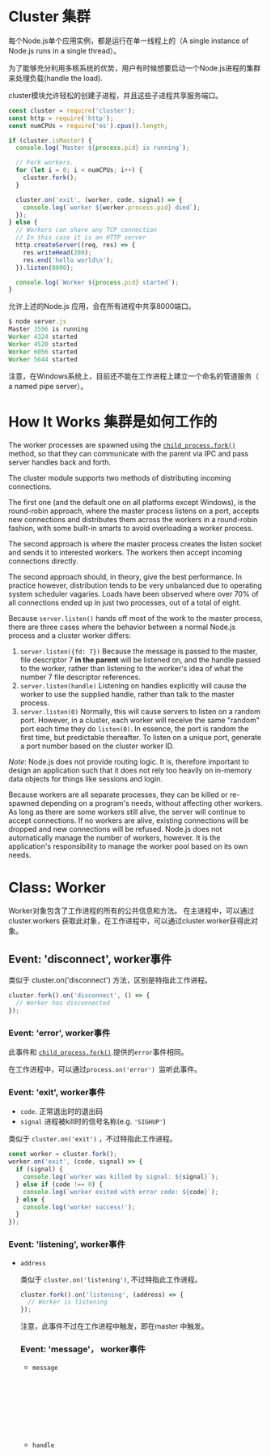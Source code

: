 # Cluster 集群

每个Node.js单个应用实例，都是运行在单一线程上的（A single instance of Node.js runs in a single thread）。

为了能够充分利用多核系统的优势，用户有时候想要启动一个Node.js进程的集群来处理负载(handle the load).

 cluster模块允许轻松的创建子进程，并且这些子进程共享服务端口。

```javascript
const cluster = require('cluster');
const http = require('http');
const numCPUs = require('os').cpus().length;

if (cluster.isMaster) {
  console.log(`Master ${process.pid} is running`);

  // Fork workers.
  for (let i = 0; i < numCPUs; i++) {
    cluster.fork();
  }

  cluster.on('exit', (worker, code, signal) => {
    console.log(`worker ${worker.process.pid} died`);
  });
} else {
  // Workers can share any TCP connection
  // In this case it is an HTTP server
  http.createServer((req, res) => {
    res.writeHead(200);
    res.end('hello world\n');
  }).listen(8000);

  console.log(`Worker ${process.pid} started`);
}
```



允许上述的Node.js 应用，会在所有进程中共享8000端口。

```javascript
$ node server.js
Master 3596 is running
Worker 4324 started
Worker 4520 started
Worker 6056 started
Worker 5644 started
```

注意，在Windows系统上，目前还不能在工作进程上建立一个命名的管道服务（ a named pipe server）。



# How It Works 集群是如何工作的

The worker processes are spawned using the [`child_process.fork()`](https://nodejs.org/dist/latest-v8.x/docs/api/child_process.html#child_process_child_process_fork_modulepath_args_options) method, so that they can communicate with the parent via IPC and pass server handles back and forth.

The cluster module supports two methods of distributing incoming connections.

The first one (and the default one on all platforms except Windows), is the round-robin approach, where the master process listens on a port, accepts new connections and distributes them across the workers in a round-robin fashion, with some built-in smarts to avoid overloading a worker process.

The second approach is where the master process creates the listen socket and sends it to interested workers. The workers then accept incoming connections directly.

The second approach should, in theory, give the best performance. In practice however, distribution tends to be very unbalanced due to operating system scheduler vagaries. Loads have been observed where over 70% of all connections ended up in just two processes, out of a total of eight.

Because `server.listen()` hands off most of the work to the master process, there are three cases where the behavior between a normal Node.js process and a cluster worker differs:



1. `server.listen({fd: 7})` Because the message is passed to the master, file descriptor 7 **in the parent** will be listened on, and the handle passed to the worker, rather than listening to the worker's idea of what the number 7 file descriptor references.
2. `server.listen(handle)` Listening on handles explicitly will cause the worker to use the supplied handle, rather than talk to the master process.
3. `server.listen(0)` Normally, this will cause servers to listen on a random port. However, in a cluster, each worker will receive the same "random" port each time they do `listen(0)`. In essence, the port is random the first time, but predictable thereafter. To listen on a unique port, generate a port number based on the cluster worker ID.



*Note*: Node.js does not provide routing logic. It is, therefore important to design an application such that it does not rely too heavily on in-memory data objects for things like sessions and login.

Because workers are all separate processes, they can be killed or re-spawned depending on a program's needs, without affecting other workers. As long as there are some workers still alive, the server will continue to accept connections. If no workers are alive, existing connections will be dropped and new connections will be refused. Node.js does not automatically manage the number of workers, however. It is the application's responsibility to manage the worker pool based on its own needs.



# Class: Worker

Worker对象包含了工作进程的所有的公共信息和方法。 在主进程中，可以通过cluster.workers 获取此对象，在工作进程中，可以通过cluster.worker获得此对象。

## Event: 'disconnect',   worker事件

类似于 cluster.on('disconnect') 方法，区别是特指此工作进程。

```javascript
cluster.fork().on('disconnect', () => {
  // Worker has disconnected
});
```

### Event: 'error',   worker事件

此事件和 [`child_process.fork()`](https://nodejs.org/dist/latest-v8.x/docs/api/child_process.html#child_process_child_process_fork_modulepath_args_options).提供的`error`事件相同。

在工作进程中，可以通过`process.on('error') `监听此事件。



### Event: 'exit',   worker事件

- `code`<Number>.  正常退出时的退出码
- `signal` <String>  进程被kill时的信号名称(e.g. `'SIGHUP'`)

类似于 `cluster.on('exit')` ，不过特指此工作进程。

```javascript
const worker = cluster.fork();
worker.on('exit', (code, signal) => {
  if (signal) {
    console.log(`worker was killed by signal: ${signal}`);
  } else if (code !== 0) {
    console.log(`worker exited with error code: ${code}`);
  } else {
    console.log('worker success!');
  }
});
```



### Event: 'listening',   worker事件

- `address` <Object>

类似于 `cluster.on('listening')`, 不过特指此工作进程。

```javascript
cluster.fork().on('listening', (address) => {
  // Worker is listening
});
```

注意，此事件不过在工作进程中触发，即在master 中触发。



### Event: 'message'， worker事件

- `message` <Object>
- `handle` <Object> 或 <undefined>

类似于 `cluster.on('message')`, 不过特指此工作进程。

在工作进程中，可以使用`process.on('message')` 监听此事件。

参见： [`process` event: `'message'`](https://nodejs.org/dist/latest-v8.x/docs/api/process.html#process_event_message).

如下示例，通过message机制来统计主进程中的请求数。

```javascript
const cluster = require('cluster');
const http = require('http');

if (cluster.isMaster) {

  // Keep track of http requests
  let numReqs = 0;
  setInterval(() => {
    console.log(`numReqs = ${numReqs}`);
  }, 1000);

  // Count requests
  function messageHandler(msg) {
    if (msg.cmd && msg.cmd === 'notifyRequest') {
      numReqs += 1;
    }
  }

  // Start workers and listen for messages containing notifyRequest
  const numCPUs = require('os').cpus().length;
  for (let i = 0; i < numCPUs; i++) {
    cluster.fork();
  }

  for (const id in cluster.workers) {
    cluster.workers[id].on('message', messageHandler);
  }

} else {

  // Worker processes have a http server.
  http.Server((req, res) => {
    res.writeHead(200);
    res.end('hello world\n');

    // notify master about the request
    process.send({ cmd: 'notifyRequest' });
  }).listen(8000);
}
```



### Event: 'online', worker事件

类似于 `cluster.on('online')` ，不过特指此工作进程。

```javascript
cluster.fork().on('online', () => {
  // Worker is online
});
```

注意，此事件不过在工作进程中触发，即在master 中触发。



### worker.disconnect()

- Returns: <Worker> 返回`worker`.的引用


在工作进程中，调用此函数，会关闭所有的服务(servers) 。当这些服务的`close`事件执行后，会断开IPC 管道(channel).

在主进程中，一个内部的消息会发送到工作进程，使其调用调用自身的`.disconnect()` 方法。

这样， `.exitedAfterDisconnect`  即会设置。

**注意**，当一个服务(server)关闭后，即不会接受新的连接（connections），此时其他正在监听的工作进程可以继续接受连接。

已经存在的连接，可以正常关闭。当所有连接都不存在后，IPC 管道即会关闭，工作进程会优雅地死亡，具体参见： [`server.close()`](https://nodejs.org/dist/latest-v8.x/docs/api/net.html#net_event_close)

以上只会应用于服务端的连接（server connections），对于客户端的连接（client connections ），工作进程不会主动关闭。disconnect 在退出前并不会等待其关闭.

**注意：**在工作进程中，还存在`process.disconnect` 方法，和此方法并不是同一个。参见： [`disconnect`](https://nodejs.org/dist/latest-v8.x/docs/api/child_process.html#child_process_child_disconnect).

因为服务端的连接长期存在，可能会阻塞工作进程的连接。可以通过发送消息的方式，让应用采取一定的动作进行关闭。也可以通过设置一个超时的方式(implement a timeout)，如果一段时间后，`disconnect`事件还没有触发，可以kill掉工作进程。

**示例如下：**

```javascript
if (cluster.isMaster) {
  const worker = cluster.fork();
  let timeout;

  worker.on('listening', (address) => {
    worker.send('shutdown');
    worker.disconnect();
    timeout = setTimeout(() => {
      worker.kill();
    }, 2000);
  });

  worker.on('disconnect', () => {
    clearTimeout(timeout);
  });

} else if (cluster.isWorker) {
  const net = require('net');
  const server = net.createServer((socket) => {
    // connections never end
  });

  server.listen(8000);

  process.on('message', (msg) => {
    if (msg === 'shutdown') {
      // initiate graceful close of any connections to server
    }
  });
}
```



### worker.exitedAfterDisconnect

- <boolean>

通过调研.kill()或.disconnect()方法，可以设置此值，在此之前，为undefined。

通过**worker.exitedAfterDisconnect**  返回的boolean值，可以区分进程时主动退出还是意外退出。主进程（master）可以据此值选择是否重新创建（respawn） 新的进程。

**示例：**

```javascript
cluster.on('exit', (worker, code, signal) => {
  if (worker.exitedAfterDisconnect === true) {
    console.log('Oh, it was just voluntary – no need to worry');
  }
});

// kill worker
worker.kill();


```



### worker.id

- <Number>

每个新创建的工作进程，都有唯一的id，并存储在worker.id中。

在工作进程的活动时，此id可以作为cluster.workers中的索引。



### worker.isConnected()

当工作进程通过IPC通过连接到主进程是，此函数返回true，否则返回false。

工作进程（worker）在创建后，会连接到主进程（master），当disconnect事件发送后，才会断开连接。



### worker.isDead()

当工作进程被终止时，不管是主动退出，还是通过signal终止，此函数返回true。否则返回false



### worker.kill([signal='SIGTERM'])

- `signal` <String> 发送给工作进程的终止信号的名称。



此方法（函数）会kill工作进程。 在主进程中，通过断开与worker.process的连接，一旦连接断开，通过signal kill工作进程。 在工作进程中，通过断开与管道的连接，可以退出（退出码为0）。

调用此方法后，将会设置`worker.exitedAfterDisconnect`

为了向后兼容，此方法还有一个别名：`worker.destroy()`

注意，在工作进程中，也有一个`process.kill()`方法.



### worker.process

- <ChildProcess>

所有工作进程，底层都是通过`child_process.fork()`创建的，此函数的返回对象即存储在**.process**中，在工作进程中，process是全局对象（master中使用worker.process）。

参见： [Child Process module](https://nodejs.org/dist/latest-v8.x/docs/api/child_process.html#child_process_child_process_fork_modulepath_args_options)

注意：当process的`disconnect`事件发生时，并且worker.exitedAfterDisconnect的值不为true时，工作进程会调用process.exit(0)优雅的退出。 这样可以避免连接意外断开。



### worker.send(message [, sendHandle]，[, callback])

- `message`<Object>
- `sendHandle` <Handle>
- `callback`<Function>
- Returns: Boolean

向工作进程或主进程发送消息，或者发送一个handle(可选的)。

如果是主进程，可以向指定的worker发送消息，等同于 [`ChildProcess.send()`](https://nodejs.org/dist/latest-v8.x/docs/api/child_process.html#child_process_child_send_message_sendhandle_options_callback).

如果是工作进程，可以向master发送消息，等同于`process.send()`.

下面示例中，主进程中向工作进程发送消息，工作进程监听到此消息后，将此消息返回给主进程。

```javascript
if (cluster.isMaster) {
  const worker = cluster.fork();
  worker.send('hi there');

} else if (cluster.isWorker) {
  process.on('message', (msg) => {
    process.send(msg);
  });
}
```



# Event: 'disconnect'，  cluster事件

- worker <cluster.Worker>

**工作进程**的IPC管道断开时触发。当工作进程优雅的退出，被kill，或者手工断开（例如调用 worker.disconnect方法）时发生。

disconnect和exit事件之间可能会有延迟，这些事件常用来检查进程在清理过程中卡住(stuck:卡住，动不了)，或者是否有长连接。

```javascript
cluster.on('disconnect', (worker) => {
  console.log(`The worker #${worker.id} has disconnected`);
});
```

# Event: 'exit'，  cluster事件

- worker： <cluster.Worker>

- code：正常退出时候的退出码

- signal：进程被killed时候的信号名称（例如：'SIGHUP'）

  ​

任何一个工作进程死亡时（例如：kill -9 pid, kill -HUP pid）, 会触发此事件。

可以在回调函数中调用fork()方法重启工作进程。

```javascript
cluster.on('exit', (worker, code, signal) => {
  
  // 当执行kill -9 pid, kill -HUP pid， sinal 为：SIGKILL，SIGHUP
  // 当调用cluster.disconnect()方法是，优雅退出，code为0
  console.log('worker %d died (%s). restarting...',worker.process.pid, signal || code);

  cluster.fork();
});
```

参加：child_process event: 'exit'



# Event: 'fork' , 事件

- worker： <cluster.Worker>

当fork一个新的工作进程时，cluster模块会触发fork事件。 这可以用于记录(log)当前工作经常活动的日志，创建一个自定义超时。

```javascript
const timeouts = [];
function errorMsg() {
  console.error('Something must be wrong with the connection ...');
}

cluster.on('fork', (worker) => {
  //如果2秒之内没有监听到listening事件，提示连接超时。
  timeouts[worker.id] = setTimeout(errorMsg, 2000);
});
cluster.on('listening', (worker, address) => {
  clearTimeout(timeouts[worker.id]);
});
cluster.on('exit', (worker, code, signal) => {
  clearTimeout(timeouts[worker.id]);
  errorMsg();
});
```



# Event: 'listening' ,事件

- `worker` <cluster.Worker>
- `address` <Object>

当在工作进程上调用listen()方法后，listening事件会在服务上(工作进程的)触发，同时主进程的cluster也会触发此事件。

**listening**事件的处理函数有两个参数，`worker`参数包含了工作进程对象，`address`对象包含了如下的连接属性：address，port和addressType。这对于工作进程监听多个地址是非常有用。

示例：

```javascript
cluster.on('listening', (worker, address) => {
  console.log(
    `A worker is now connected to ${address.address}:${address.port}`);
});
```

 `addressType` 的值如下：

- `4` (TCPv4)
- `6` (TCPv6)
- `-1` (unix domain socket)
- `"udp4"` or `"udp6"` (UDP v4 or v6)



# Event: 'message'，事件

- `worker` <cluster.Worker>
- `message` <Object>
- `handle` <Object>|<undefined>



当主进程（master）接收到任何一个工作进程的消息时触发此事件。

参加： [child_process event: 'message'](https://nodejs.org/dist/latest-v8.x/docs/api/child_process.html#child_process_event_message). 

在Node.js v6.0之前，此事件的回调函数只接收`message` 和`handle`两个参数，而不包括`worker`对象，这一点当前文档展示的不一样(contrary to:与…相反)。

如果需要支持老的版本，并且不需要`worder`对象的话, 可以通过检查参数的个数来解决此差异（ work around the discrepancy）。

```javascript
cluster.on('message', (worker, message, handle) => {
  if (arguments.length === 2) {
    handle = message;
    message = worker;
    worker = undefined;
  }
  // ...
});
```



#Event: 'online',事件

- worker： <cluster.Worker>

当fork一个新的工作进程时，该工作进程应该相应一个实时消息（online message）。当master接收到实时消息时，就会触发online事件。online事件与fork事件的区别是，fork事件是工作进程fork时触发，而online事件是工作进程运行时触发。



```javascript
cluster.on('online', (worker) => {
  console.log('Yay, the worker responded after it was forked');
});
```




# Event: 'setup'，事件

- settings <Object>


每次调用setupMaster()方法时，触发此事件。

`settings`对象就是**setupMaster**()方法调用时的`cluster.settings`对象，并且该对象只能用于参考(advisory:咨询，报告)， 因为在单个信号（single tick ?和解 ？)中，**setupMaster**()可以多次调用。

如果对精确性(accuracy)要求高，请使用`cluster.settings`



# cluster.disconnect([callback])

- callback 当所有工作进程断开连接，并且handle都关闭时调用。

可以在 cluster.workers 的每个工作进程中调用`.disconnect()`方法。

当工作进程断开时，所有内部的handle都会关闭，这是如果没有其他的事件等待处理，主进程可以优雅的结束。

此方法可以接受一个可选的回调函数作为参数，当工作进程结束时此回调函数会调用。

#### 此方法只能在主进程中调用。



# cluster.fork([env])

- `env`  以Key/value 的形式为工作进程添加环境变量
- return <cluster.Worker> 返回cluster.Worker

此方法只能在主进程中调用。



# cluster.isMaster

- <boolean>

  如果进程时主进程，则返回true。 这是由 `process.env.NODE_UNIQUE_ID`决定的。 如果`process.env.NODE_UNIQUE_ID` 未定义，则为true



> 译注：process.env.NODE_UNIQUE_ID 是在`cluster.fork()`时添加变量。



# cluster.isWorker

- <boolean>

如果进程不是主进程，则返回true（和cluster.isMaster正好相反）。



# cluster.schedulingPolicy

调度策略，不管是轮询调度的 `cluster.SCHED_RR`，还是由操作系统决定的`cluster.SCHED_NONE`。 

这是一个全局设置，当第一个工作进程被spawned或者调用cluster.setupMaster()时，此设置都会生效。

`SCHED_RR` 是所有操作系统的默认设置，当然除了windows系统。当然，如果libuv 能够有效的分发IOCP handle，并不会产出巨大的性能冲击，windows系统也会变为`SCHED_RR`

`cluster.schedulingPolicy` 可以设置`NODE_CLUSTER_SCHED_POLICY`环境变量。环境变量的有效值包括`rr` 和 `none`。



> 译注：
>
>  linux内核的三种调度方法：
> 1，SCHED_OTHER 分时调度策略，
> 2，SCHED_FIFO实时调度策略，先到先服务
> 3，SCHED_RR实时调度策略，时间片轮转 



# cluster.settings

- Object
  - execArgv：
  - exec：
  - args：
  - silent：
  - stdio：
  - uid：
  - gid：
  - inspectPort：



After calling `.setupMaster()` (or `.fork()`) this settings object will contain the settings, including the default values.

This object is not intended to be changed or set manually.



# cluster.setupMaster([settings])

- settings <Object> 参见： cluster.settings

`setupMaster` 用于改变默认的fork行为。 

一旦调用,  settings 将会传递给`cluster.settings`. 

注意：

- 任何settings 的改变只会影响将要调用的fork()方法，而对当前已经运行的工作进程没有影响。

- 通过`.setupMaster()` 不能设置的唯一属性是传递给fork()的env变量。

-  上述的默认设置只会在第一次调用时生效。 后续调用时，只会使用`cluster.setupMaster()` 

  调用时的当前值。

示例：

```javascript
const cluster = require('cluster');
cluster.setupMaster({
  exec: 'worker.js',
  args: ['--use', 'https'],
  silent: true
});
cluster.fork(); // https worker
cluster.setupMaster({
  exec: 'worker.js',
  args: ['--use', 'http']
});
cluster.fork(); // http worker
```

此方法只能在主进程中调用。



# cluster.worker

- Object

当前工作进程对象的引用。在主进程中无效。

```javascript
const cluster = require('cluster');
const http = require('http');
const numCPUs = require('os').cpus().length;

if (cluster.isMaster) { 
  // Fork workers.
  for (let i = 0; i < numCPUs; i++) {
    const worker = cluster.fork();   
  }
} else {

  http.createServer((req, res) => {
    res.writeHead(200);
    res.end('hello world\n');    
    // console.log(cluster.worker);// Worker{}
    console.log(`I am worker #${cluster.worker.id}`);
  }).listen(8000);
}

// 依次执行四次 curl http://localhost:8000/
// 输出：
I am worker #1
I am worker #4
I am worker #2
I am worker #3

```



# cluster.workers

- Object

cluster.workers 是一个存储活跃的工作进程对象的hash表。hash表使用id字段作为key。有了key，就可以方便的遍历所有的工作进程。cluster.workers  只存在于主进程中。



当工作进程断开连接并退出后（ disconnected *and* exited），工作进程就会从cluster.workers中移除。这两个事件的顺序并不能预先确定，但是，可以确定的是，工作进程从cluster.workers列表的移除是发生在`disconnect  `  或者 `exit`中最后一个触发事件之前的。

```javascript
// Go through all workers
function eachWorker(callback) {
  for (const id in cluster.workers) {
    // id: int, 1,2,3,4
    callback(cluster.workers[id]);
  }
}
eachWorker((worker) => {
  worker.send('big announcement to all workers');
});
```

使用工作进程的id来定位工作进程是最方便的。

```javascript

socket.on('data', (id) => {
  const worker = cluster.workers[id];
});
```


​              
